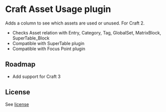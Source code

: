# Craft Asset Usage plugin

Adds a column to see which assets are used or unused. For Craft 2.

- Checks Asset relation with Entry, Category, Tag, GlobalSet, MatrixBlock, SuperTable_Block
- Compatible with SuperTable plugin
- Compatible with Focus Point plugin

## Roadmap

- Add support for Craft 3

## License

See [license](https://github.com/born05/craft-assetusage/blob/craft-2/LICENSE)
